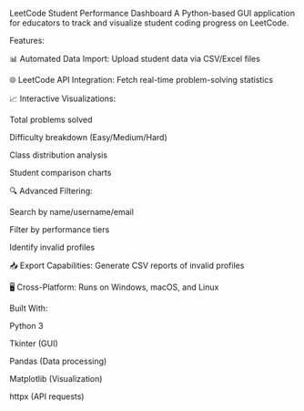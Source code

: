 LeetCode Student Performance Dashboard
A Python-based GUI application for educators to track and visualize student coding progress on LeetCode.

Features:

📊 Automated Data Import: Upload student data via CSV/Excel files

🌐 LeetCode API Integration: Fetch real-time problem-solving statistics

📈 Interactive Visualizations:

Total problems solved

Difficulty breakdown (Easy/Medium/Hard)

Class distribution analysis

Student comparison charts

🔍 Advanced Filtering:

Search by name/username/email

Filter by performance tiers

Identify invalid profiles

📥 Export Capabilities: Generate CSV reports of invalid profiles

🖥 Cross-Platform: Runs on Windows, macOS, and Linux

Built With:

Python 3

Tkinter (GUI)

Pandas (Data processing)

Matplotlib (Visualization)

httpx (API requests)
